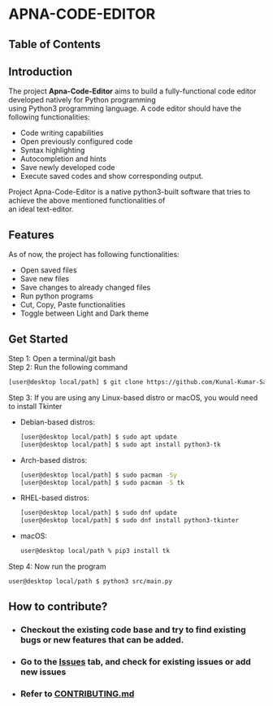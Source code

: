 # APNA-CODE-EDITOR

## Table of Contents

## Introduction
The project **Apna-Code-Editor** aims to build a fully-functional code editor developed natively for Python programming <br>
using Python3 programming language. A code editor should have the following functionalities:
- Code writing capabilities
- Open previously configured code
- Syntax highlighting
- Autocompletion and hints
- Save newly developed code
- Execute saved codes and show corresponding output.

Project Apna-Code-Editor is a native python3-built software that tries to achieve the above mentioned functionalities of <br>
an ideal text-editor.

## Features
As of now, the project has following functionalities:
- Open saved files
- Save new files
- Save changes to already changed files
- Run python programs
- Cut, Copy, Paste functionalities
- Toggle between Light and Dark theme

## Get Started
Step 1: Open a terminal/git bash <br>
Step 2: Run the following command <br>
```bash
[user@desktop local/path] $ git clone https://github.com/Kunal-Kumar-Sahoo/Apna-Code-Editor.git
```

Step 3: If you are using any Linux-based distro or macOS, you would need to install Tkinter<br>
- Debian-based distros:
  ```bash
  [user@desktop local/path] $ sudo apt update
  [user@desktop local/path] $ sudo apt install python3-tk
  ```
- Arch-based distros:
  ```bash
  [user@desktop local/path] $ sudo pacman -Sy
  [user@desktop local/path] $ sudo pacman -S tk 
  ```   
- RHEL-based distros:
  ```bash
  [user@desktop local/path] $ sudo dnf update
  [user@desktop local/path] $ sudo dnf install python3-tkinter 
  ```  
- macOS:
  ```zsh
  user@desktop local/path % pip3 install tk
  ```  
  
Step 4: Now run the program <br>
  ```bash
  user@desktop local/path $ python3 src/main.py
  ```

## How to contribute?
- ### Checkout the existing code base and try to find existing bugs or new features that can be added.
- ### Go to the [Issues](https://github.com/Kunal-Kumar-Sahoo/Apna-Code-Editor/issues) tab, and check for existing issues or add new issues
- ### Refer to [CONTRIBUTING.md](CONTRIBUTING.md)



